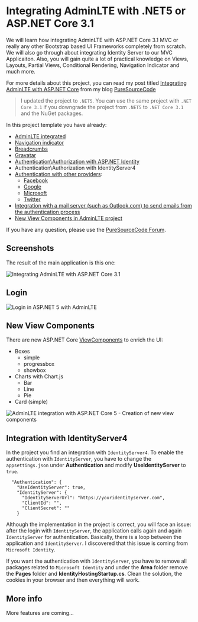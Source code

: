 # Integrating AdminLTE with .NET5 or ASP.NET Core 3.1
We will learn how integrating AdminLTE with ASP.NET Core 3.1 MVC or really any other Bootstrap based UI Frameworks completely from scratch. We will also go through about integrating Identity Server to our MVC Applicaiton. Also, you will gain quite a lot of practical knowledge on Views, Layouts, Partial Views, Conditional Rendering, Navigation Indicator and much more.

For more details about this project, you can read my post titled [Integrating AdminLTE with ASP.NET Core](https://www.puresourcecode.com/dotnet/net-core/integrating-adminlte-with-asp-net-core/) from my blog [PureSourceCode](https://www.puresourcecode.com)

> I updated the project to `.NET5`. You can use the same project with `.NET Core 3.1` if you downgrade the project from `.NET5` to `.NET Core 3.1` and the NuGet packages.

In this project template you have already:

- [AdminLTE integrated](https://www.puresourcecode.com/dotnet/net-core/integrating-adminlte-with-asp-net-core/)
- [Navigation indicator](https://www.puresourcecode.com/dotnet/net-core/features-for-adminlte-with-asp-net-core/#h-adding-navigation)
- [Breadcrumbs](https://www.puresourcecode.com/dotnet/net-core/features-for-adminlte-with-asp-net-core/#h-breadcrumbs)
- [Gravatar](https://www.puresourcecode.com/dotnet/net-core/features-for-adminlte-with-asp-net-core/#h-gravatar)
- [Authentication\Authorization with ASP.NET Identity](https://www.puresourcecode.com/dotnet/net-core/integration-with-identity-in-adminlte-project/)
- Authentication\Authorization with IdentityServer4
- [Authentication with other providers](https://www.puresourcecode.com/dotnet/net-core/external-providers-in-adminlte-project/):
    - [Facebook](https://www.puresourcecode.com/dotnet/net-core/external-providers-in-adminlte-project/#h-add-facebook-authentication)
    - [Google](https://www.puresourcecode.com/dotnet/net-core/external-providers-in-adminlte-project/#h-add-google-authentication)
    - [Microsoft](https://www.puresourcecode.com/dotnet/net-core/external-providers-in-adminlte-project/#h-add-microsoft-authentication)
    - [Twitter](https://www.puresourcecode.com/dotnet/net-core/external-providers-in-adminlte-project/#h-add-twitter-authentication)
- [Integration with a mail server (such as Outlook.com) to send emails from the authentication process](https://www.puresourcecode.com/dotnet/net-core/integration-with-identity-in-adminlte-project#h-account-confirmation-and-password-recovery-in-asp-net-core)
- [New View Components in AdminLTE project](https://www.puresourcecode.com/dotnet/net-core/new-view-components-in-adminlte-project/)

If you have any question, please use the [PureSourceCode Forum](https://www.puresourcecode.com/forum/).

## Screenshots
The result of the main application is this one:

![Integrating AdminLTE with ASP.NET Core 3.1](https://www.puresourcecode.com/wp-content/uploads/2021/02/adminlte-aspnet-core-integration-2.png)

## Login

![Login in ASP.NET 5 with AdminLTE](https://www.puresourcecode.com/wp-content/uploads/2021/02/adminlte-aspnet-core-integration-login.png)

## New View Components

There are new ASP.NET Core [ViewComponents](https://www.puresourcecode.com/dotnet/net-core/create-view-components-in-asp-net-core/) to enrich the UI:
- Boxes
    - simple
    - progressbox
    - showbox
- Charts with Chart.js
    - Bar
    - Line
    - Pie
- Card (simple)

![AdminLTE integration with ASP.NET Core 5 - Creation of new view components](https://www.puresourcecode.com/wp-content/uploads/2021/02/adminlte-aspnet-core-integration-3.png)

## Integration with IdentityServer4
In the project you find an integration with `IdentityServer4`. To enable the authentication with `IdentityServer`, you have to change the `appsettings.json` under **Authentication** and modify **UseIdentityServer** to `true`.

```
  "Authentication": {
    "UseIdentityServer": true,
    "IdentityServer": {
      "IdentityServerUrl": "https://youridentityserver.com",
      "ClientId": "",
      "ClientSecret": ""
    }
```

Although the implementation in the project is correct, you will face an issue: after the login with `IdentityServer`, the application calls again and again `IdentityServer` for authentication. Basically, there is a loop between the application and `IdentityServer`. I discovered that this issue is coming from `Microsoft Identity`. 

If you want the authentication with `IdentityServer`, you have to remove all packages related to `Microsoft Identity` and under the **Area** folder remove the **Pages** folder and **IdentityHostingStartup.cs**. 
Clean the solution, the cookies in your browser and then everything will work.

## More info

More features are coming...
